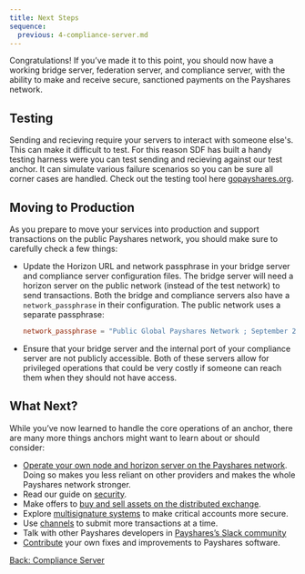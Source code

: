```yaml
---
title: Next Steps
sequence:
  previous: 4-compliance-server.md
---
```


Congratulations! If you’ve made it to this point, you should now have a working bridge server, federation server, and compliance server, with the ability to make and receive secure, sanctioned payments on the Payshares network.

## Testing
Sending and recieving require your servers to interact with someone else's. This can make it difficult to test. For this reason SDF has built a handy testing harness were you can test sending and recieving against our test anchor. It can simulate various failure scenarios so you can be sure all corner cases are handled. Check out the testing tool here [gopayshares.org](http://gopayshares.org).

## Moving to Production

As you prepare to move your services into production and support transactions on the public Payshares network, you should make sure to carefully check a few things:

- Update the Horizon URL and network passphrase in your bridge server and compliance server configuration files. The bridge server will need a horizon server on the public network (instead of the test network) to send transactions. Both the bridge and compliance servers also have a `network_passphrase` in their configuration. The public network uses a separate passphrase:

    ```toml
    network_passphrase = "Public Global Payshares Network ; September 2015"
    ````

- Ensure that your bridge server and the internal port of your compliance server are not publicly accessible. Both of these servers allow for privileged operations that could be very costly if someone can reach them when they should not have access.


## What Next?

While you’ve now learned to handle the core operations of an anchor, there are many more things anchors might want to learn about or should consider:

- [Operate your own node and horizon server on the Payshares network](https://payshares.org/developers/payshares-core/software/admin.html). Doing so makes you less reliant on other providers and makes the whole Payshares network stronger.
- Read our guide on [security](../security.md).
- Make offers to [buy and sell assets on the distributed exchange](../concepts/exchange.md).
- Explore [multisignature systems](../concepts/multi-sig.md) to make critical accounts more secure.
- Use [channels](../channels.md) to submit more transactions at a time.
- Talk with other Payshares developers in [Payshares’s Slack community](http://slack.payshares.org/)
- [Contribute](../contributing.md) your own fixes and improvements to Payshares software.

<nav class="sequence-navigation">
  <a rel="prev" href="4-compliance-server.md">Back: Compliance Server</a>
</nav>

